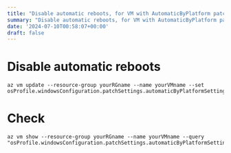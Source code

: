 ```yaml
---
title: "Disable automatic reboots, for VM with AutomaticByPlatform patching mode"
summary: "Disable automatic reboots, for VM with AutomaticByPlatform patching mode"
date: '2024-07-10T00:58:07+00:00'
draft: false
---
```


# Disable automatic reboots

```
az vm update --resource-group yourRGname --name yourVMname --set osProfile.windowsConfiguration.patchSettings.automaticByPlatformSettings.rebootSetting=Never
```

# Check

```
az vm show --resource-group yourRGname --name yourVMname --query "osProfile.windowsConfiguration.patchSettings.automaticByPlatformSettings.rebootSetting"
```
